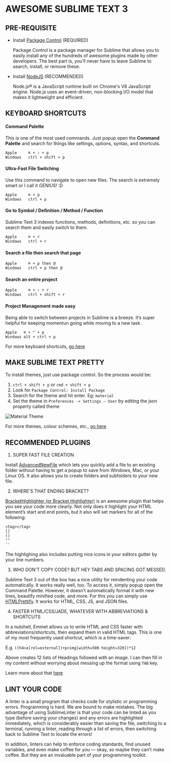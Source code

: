# AWESOME SUBLIME TEXT 3

## PRE-REQUISITE

- Install [Package Control](https://packagecontrol.io/installation) (REQUIRED)

  Package Control is a package manager for Sublime that allows you to easily install any of the hundreds of awesome plugins made by other developers. The best part is, you’ll never have to leave Sublime to search, install, or remove these.

- Install [NodeJS](https://nodejs.org/en) (RECOMMENDED)

  Node.js® is a JavaScript runtime built on Chrome's V8 JavaScript engine. Node.js uses an event-driven, non-blocking I/O model that makes it lightweight and efficient.

## KEYBOARD SHORTCUTS

#### Command Palette

This is one of the most used commands. Just popup open the **Command Palette** and search for things like settings, options, syntax, and shortcuts.

```
Apple     ⌘ + ⇧ + p  
Windows   ctrl + shift + p
```

#### Ultra-Fast File Switching

Use this command to navigate to open new files. The search is extremely smart or I call it _GENIUS!_ :D

```
Apple     ⌘ + p  
Windows   ctrl + p
```

#### Go to Symbol / Definition / Method / Function

Sublime Text 3 indexes functions, methods, definitions, etc. so you can search them and easily switch to them.

```
Apple     ⌘ + r  
Windows   ctrl + r
```

#### Search a file then search that page

```
Apple     ⌘ + p then @  
Windows   ctrl + p then @
```

#### Search an entire project

```
Apple     ⌘ + ⇧ + r
Windows   ctrl + shift + r
```

#### Project Management made easy
  
Being able to switch between projects in Sublime is a breeze. It’s super helpful for keeping momentun going while moving to a new task.

```
Apple  	⌘ + ^ + p
Windows	alt + ctrl + p
```

For more keyboard shortcuts, [go here](https://scotch.io/bar-talk/sublime-text-keyboard-shortcuts)

## MAKE SUBLIME TEXT PRETTY

To install themes, just use package control. So the process would be:

1. `ctrl + shift + p` or `cmd + shift + p`
2. Look for `Package Control: Install Package`
3. Search for the theme and hit enter. Eg: `material`
4. Set the theme in `Preferences -> Settings – User` by editing the json property called theme

![Material Theme](https://camo.githubusercontent.com/972bd5d93779fdaf95e02cf0326b429be93adcba/687474703a2f2f692e696d6775722e636f6d2f395079784a4d4e2e676966)

For more themes, colour schemes, etc., [go here](https://scotch.io/bar-talk/the-complete-visual-guide-to-sublime-text-3-themes-color-schemes-and-cool-features)

## RECOMMENDED PLUGINS

1. SUPER FAST FILE CREATION
  
  Install [AdvancedNewFile](https://github.com/skuroda/Sublime-AdvancedNewFile) which lets you quickly add a file to an existing folder without having to get a popup to save from Windows, Mac, or your Linux OS. It also allows you to create folders and subfolders to your new file.

2. WHERE'S THAT ENDING BRACKET?

  [BracketHighlighter (or Bracket Highlighter)](https://github.com/facelessuser/BracketHighlighter) is an awesome plugin that helps you see your code more clearly. Not only does it highlight your HTML element’s start and end points, but it also will set markers for all of the following:

  ```
  <tag></tag>
  []
  ()
  ""
  ''
  ```

  The highlighing also includes putting nice icons in your editors gutter by your line numbers.

3. WHO DON'T COPY CODE? BUT HEY TABS AND SPACING GOT MESSED.

  Sublime Text 3 out of the box has a nice utility for reindenting your code automatically. It works really well, too. To access it, simply popup open the Command Palette. However, it doesn’t automatically format it with new lines, beautify minified code, and more. For this you can simply use [HTMLPrettify](https://github.com/victorporof/Sublime-HTMLPrettify). It works for HTML, CSS, JS, and JSON files.

4. FASTER HTML/CSS/JADE, WHATEVER WITH ABBREVIATIONS & SHORTCUTS

  In a nutshell, Emmet allows us to write HTML and CSS faster with abbreviations/shortcuts, then expand them in valid HTML tags. This is one of my most frequently used shortcut, which is a time-saver:
  
  E.g. ```((h4>a[rel=external])+p>img[width=500 height=320])*12```
  
  Above creates 12 lists of Headings followed with an image. I can then fill in my content without worrying about messing up the format using `TAB` key.
  
  Learn more about that [here](http://www.hongkiat.com/blog/html-css-faster-emmet/)

## LINT YOUR CODE

A linter is a small program that checks code for stylistic or programming errors. Programming is hard. We are bound to make mistakes. The big advantage of using SublimeLinter is that your code can be linted as you type (before saving your changes) and any errors are highlighted immediately, which is considerably easier than saving the file, switching to a terminal, running a linter, reading through a list of errors, then switching back to Sublime Text to locate the errors!

In addition, linters can help to enforce coding standards, find unused variables, and even make coffee for you — okay, so maybe they can’t make coffee. But they are an invaluable part of your programming toolkit.

